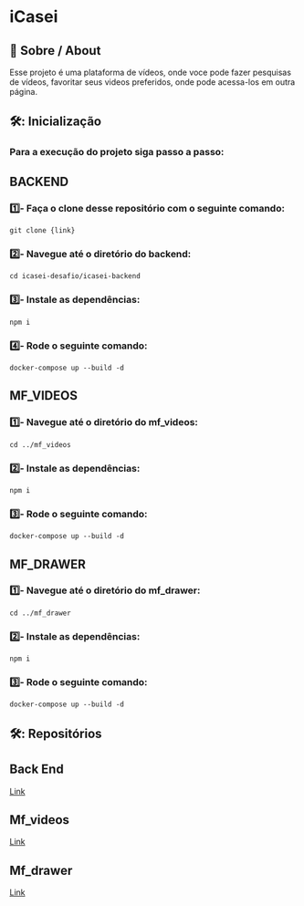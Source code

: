 # iCasei

## 📕 Sobre / About

Esse projeto é uma plataforma de vídeos, onde voce pode fazer pesquisas de vídeos, favoritar seus videos preferidos, onde pode acessa-los em outra página.

## 🛠️: Inicialização

### Para a execução do projeto siga passo a passo:

## BACKEND
### 1️⃣- Faça o clone desse repositório com o seguinte comando:

```
git clone {link} 
``` 

### 2️⃣- Navegue até o diretório do backend:

```
cd icasei-desafio/icasei-backend
``` 

### 3️⃣- Instale as dependências:

```
npm i
```

### 4️⃣- Rode o seguinte comando:

```
docker-compose up --build -d
```


## MF_VIDEOS
### 1️⃣- Navegue até o diretório do mf_videos:

```
cd ../mf_videos
``` 

### 2️⃣- Instale as dependências:

```
npm i
```

### 3️⃣- Rode o seguinte comando:

```
docker-compose up --build -d
```


## MF_DRAWER
### 1️⃣- Navegue até o diretório do mf_drawer:

```
cd ../mf_drawer
``` 

### 2️⃣- Instale as dependências:

```
npm i
```

### 3️⃣- Rode o seguinte comando:

```
docker-compose up --build -d
```


## 🛠️: Repositórios

## Back End
[Link](https://github.com/MatheusMoura-M/icasei-backend)

## Mf_videos
[Link](https://github.com/MatheusMoura-M/icasei-mf-videos)

## Mf_drawer
[Link](https://github.com/MatheusMoura-M/icasei-mf-drawer)
